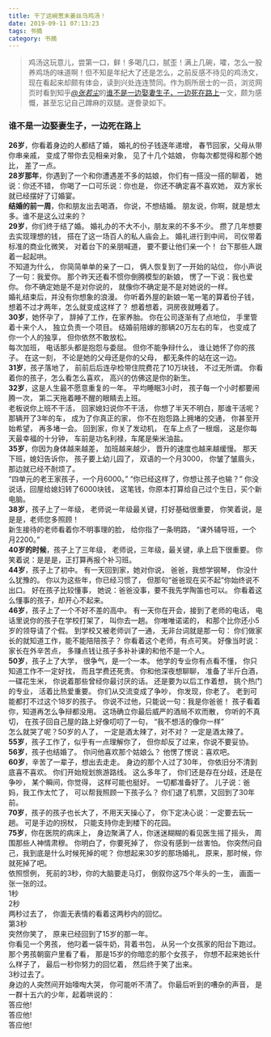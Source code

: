 ```yaml
---
title: 干了这碗葱末姜丝乌鸡汤！
date: 2019-09-11 07:13:23
tags: 书摘
category: 书摘
---
```

> 鸡汤这玩意儿，尝第一口，鲜！多喝几口，腻歪！满上几碗，嚯，怎么一股养鸡场的味道啊！但不知是年纪大了还是怎么，之前反感不待见的鸡汤文，现在看起来却颇有体会，读到兴处连连赞同。作为厕所居士的一员，浏览网页时看到知乎[*@张若尘*](https://www.zhihu.com/people/zhang-ruo-chen-59/activities)的[谁不是一边娶妻生子，一边死在路上](https://zhuanlan.zhihu.com/p/28157039)一文，颇为感慨，甚至忘记自己蹲麻的双腿。遂誊录如下。

### 谁不是一边娶妻生子，一边死在路上

**26岁**，你看着身边的人都结了婚，
婚礼的份子钱逐年递增，
春节回家，父母从带你串亲戚，
变成了带你去见相亲对象，
见了十几个姑娘，
你每次都觉得和那个她比，
差了一点。<br>
**28岁那年**，你遇到了一个和你遭遇差不多的姑娘，
你们有一搭没一搭的聊着，
她说：你还不错，
你喝了一口可乐说：你也是，
你还不确定喜不喜欢她，
双方家长就已经摆好了订婚宴。<br>
**结婚的前一周**，你和朋友出去喝酒，
你说，不想结婚。
朋友说，你啊，就是想太多。谁不是这么过来的？<br>
**29岁**，你们终于结了婚。
婚礼办的不大不小，朋友来的不多不少。
攒了几年想要去实现理想的钱，
搭在了这一场百人的私人庙会上。
婚礼进行到中间，
司仪带着标准的商业化微笑，
对着台下的亲朋喊道，
要不要让他们亲一个！
台下那些人跟着一起起哄。<br>
不知道为什么，
你简简单单的亲了一口，
俩人恢复到了一开始的站位，
你小声说了一句：我爱你。
那个昨天还看不惯你倒腾模型的新娘，
愣了一下说：我也爱你。
你不确定她是不是对你说的，
就像你不确定是不是对她说的一样。<br>
婚礼结束后，并没有你想象的浪漫。
你听着外屋的新娘一笔一笔的算着份子钱，
想着不过才两年，怎么就变成这样了？
想着想着，洞房夜就睡着了。<br>
**30岁**，她怀孕了，
辞掉了工作，在家养胎。
你在公司逐渐有了点地位，
手里管着十来个人，
独立负责一个项目。
结婚前陪嫁的那辆20万左右的车，
也变成了你一个人的独享，
但你依然不敢放松。<br>
每次加班，
电话那头都是抱怨与委屈。
但你不能争辩什么，
谁让她怀了你的孩子。
在这一刻，
不论是她的父母还是你的父母，
都无条件的站在这一边。<br>
**31岁**，孩子落地了，
前前后后连孕检带住院费花了10万块钱，
不过无所谓。
你看着你的孩子，怎么看怎么喜欢，
高兴的仿佛这是你的新生。<br>
**32岁**，这是人生最不愿意重复的一年。
平均睡眠3小时，
孩子每一个小时都要闹腾一次，
第二天拖着睡不醒的眼睛去上班。<br>
老板说你上班不干活，
回家媳妇说你不干活，
你想了半天不明白，那谁干活呢？<br>
那辆开了3年的车，
成为了你真正的家，
你不在抱怨路上拥堵的交通，
你甚至开始希望，
再多堵一会。
回到家，你关了发动机，
在车上点了一根烟，
这是你每天最幸福的十分钟，
车前是功名利禄，车尾是柴米油盐。<br>
**35岁**，你因为身体越来越差，
加班越来越少，
晋升的速度也越来越缓慢。
那天下班，媳妇告诉你，
孩子要上幼儿园了，
双语的一个月3000，
你皱了皱眉头，那边就已经不耐烦了。<br>
“四单元的老王家孩子，一个月6000。”
“你已经这样了，你想让孩子也输？”
你没说话，回屋给媳妇转了6000块钱，
这笔钱，你原本打算给自己过个生日，买个新电脑。<br>
**38岁**，孩子上了一年级，
老师说一年级最关键，打好基础很重要，
你笑着说，是是是，老师您多照顾！<br>
新生接待的老师看着你不明事理的脸，
给你指了一条明路，
“课外辅导班，一个月2200。”<br>
**40岁的时候**，孩子上了三年级，
老师说，三年级，最关键，承上启下很重要。
你笑着说：是是是，正打算再报个补习班。<br>
**44岁**，孩子上了初中。
有一天回到家，她对你说，
爸爸，我想学钢琴，
你没什么犹豫的。
你以为这些年，你已经习惯了，
但那句“爸爸现在买不起”你始终说不出口。
好在孩子比较懂事，
她说：爸爸没事，要不我先学陶笛也可以。
你看着这么懂事的孩子，却开心不起来。<br>
**46岁**，孩子上了一个不好不差的高中。
有一天你在开会，接到了老师的电话，
电话里说你的孩子在学校打架了，
叫你去一趟。
你唯唯诺诺的，
和那个比你还小5岁的领导请了个假。
到学校又被老师训了一通，
无非台词就是那一句：
你们做家长的就知道工作，能不能陪陪孩子？
你看着这个老师，有点可笑。
好像当时说：
家长在外辛苦点，
多赚点钱让孩子多补补课的和他不是一个人。<br>
**50岁**，孩子上了大学，
很争气，是一个一本。
他学的专业你有点看不懂，
你只知道工作不一定好找，
而且学费还死贵。
你和他深夜想聊聊，
准备了半斤白酒，一碟花生米，
你说着那些曾经你最讨厌的话。
还是要为以后工作着想，
挑个热门的专业，
活着比热爱重要。
你们从交流变成了争吵，
你发现，你老了。
老到可能都打不过这个18岁的孩子。
你说不过他，只能说一句：我是你爸爸！
孩子看着你，知道再怎么争辩都没用。
这场确立你最后威严的酒局不欢而散，
你听的不真切，
在孩子回自己屋的路上好像叨叨了一句，
“我不想活的像你一样”<br>
怎么就哭了呢？50岁的人了，
一定是酒太辣了，对不对？
一定是酒太辣了。<br>
**55岁**，孩子工作了，似乎有一点理解你了，
但你却反了过来，你说不要妥协。<br>
**56岁**，孩子也结婚了。
你问他喜欢那个姑娘么？
他愣了愣说：喜欢吧。<br>
**60岁**，辛苦了一辈子，想出去走走。
身边的那个人过了30年，
你依旧分不清到底喜不喜欢。
你们开始规划旅游路线。
这么多年了，
你们还是存在分歧，还是在争吵，
某个瞬间，你觉得，
这样可能也挺好。
一切都准备好了。
儿子说：爸妈，我工作太忙了，
可以帮我照顾一下孩子么？
你们退了机票，又回到了30年前。<br>
**70岁**，孩子的孩子也长大了，不用天天操心了，
你下定决心说：一定要去玩一趟。
可是手边的拐杖，
只能支持你走到楼下的花园。<br>
**75岁**，你在医院的病床上，
身边聚满了人，你迷迷糊糊的看见医生摇了摇头，
周围那些人神情肃穆。
你明白了，你要死掉了，
你没有感到一丝害怕。
你突然问自己，我到底是什么时候死掉的呢？
你想起来30岁的那场婚礼，
原来，那时候，你就死掉了吧。<br>
依照惯例，
死前的3秒，你的大脑要走马灯，
倒叙你这75个年头的一生，
画面一张一张的过。<br>
1秒<br>
2秒<br>
两秒过去了，
你面无表情的看着这两秒内的回忆。<br>
第3秒<br>
突然你笑了，
原来已经回到了15岁的那一年。<br>
你看见一个男孩，
他叼着一袋牛奶，背着书包，
从另一个女孩家的阳台下跑过。
那个男孩朝窗户里看了看，
那是15岁的你暗恋的那个女孩子，
你想不起来她长什么样子了，
最后一秒你努力的回忆着，
然后终于笑了出来。<br>
3秒过去了。<br>
身边的人突然间开始嚎啕大哭，
你可能听不清了。
你最后听到的嘈杂的声音，
是一群十五六的少年，起着哄说的：<br>
答应他!<br>
答应他!<br>
答应他!<br>
